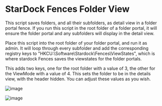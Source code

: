 # StarDock Fences Folder View 

This script saves folders, and all their subfolders, as detail view in a folder portal fence. If you run this script in the root folder of a folder portal, it will ensure the folder portal and any subfolders will display in the detail view.

Place this script into the root folder of your folder portal, and run it as admin. 
It will loop through every subfolder and add the corresponding registry keys to "HKCU:\Software\Stardock\Fences\ViewStates", which is where stardock Fences saves the viewstates for the folder portals.

This adds two keys, one for the root folder with a value of 3, the other for the ViewMode with a value of 4. 
This sets the folder to be in the details view, with the header hidden. You can adjust these values as you wish. 

![image](https://github.com/user-attachments/assets/4769d262-17f2-41d9-9119-ba0c9cee61f4)

![image](https://github.com/user-attachments/assets/ed2a579b-deed-4ae9-8f63-e81b41c273c8)
